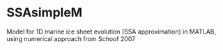 # SSAsimpleM
Model for 1D marine ice sheet evolution (SSA approximation) in MATLAB, using numerical approach from Schoof 2007
